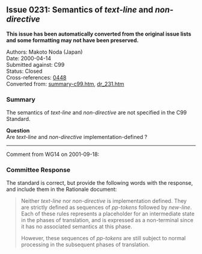 ## Issue 0231: Semantics of *text-line* and *non-directive*

**This issue has been automatically converted from the original issue lists and some formatting may not have been preserved.**

Authors: Makoto Noda (Japan)  
Date: 2000-04-14  
Submitted against: C99  
Status: Closed  
Cross-references: [0448](../c11c17/issue0448.md)  
Converted from: [summary-c99.htm](https://www.open-std.org/jtc1/sc22/wg14/www/docs/summary-c99.htm), [dr_231.htm](https://www.open-std.org/jtc1/sc22/wg14/www/docs/dr_231.htm)

### Summary

The semantics of *text-line* and *non-directive* are not specified in the C99
Standard.

**Question**  
Are *text-line* and *non-directive* implementation-defined ?

---

Comment from WG14 on 2001-09-18:

### Committee Response

The standard is correct, but provide the following words with the response, and
include them in the Rationale document:

> Neither *text-line* nor *non-directive* is implementation defined. They are
> strictly defined as sequences of *pp-tokens* followed by *new-line*. Each of
> these rules represents a placeholder for an intermediate state in the phases of
> translation, and is expressed as a non-terminal since it has no associated
> semantics at this phase.  
>
> However, these sequences of *pp-tokens* are still subject to normal processing
> in the subsequent phases of translation.
